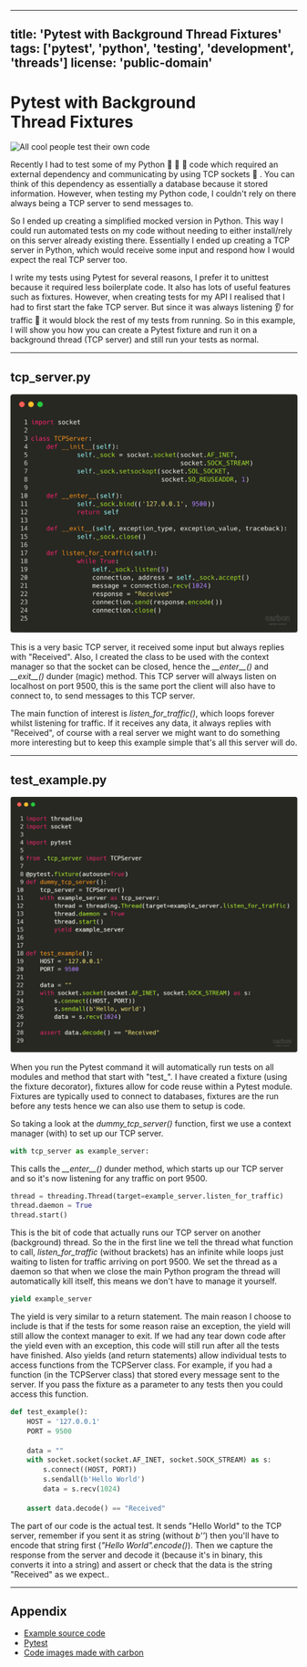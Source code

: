 ----------------------------------------------------------------------------------------------------
title: 'Pytest with Background Thread Fixtures'
tags: ['pytest', 'python', 'testing', 'development', 'threads']
license: 'public-domain'
----------------------------------------------------------------------------------------------------

# Pytest with Background Thread Fixtures

![All cool people test their own code](https://media.giphy.com/media/5xrkJe3IJKSze/giphy.gif)

Recently I had to test some of my Python :snake: :snake: :snake: code which required an external dependency and communicating by using TCP sockets :electric_plug: . You can think of this dependency as essentially a database because it stored information. However, when testing my Python code, I couldn't rely on there always being a TCP server to send messages to.

So I ended up creating a simplified mocked version in Python. This way I could run automated tests on my code without needing to either install/rely on this server already existing there. Essentially I ended up creating a TCP server in Python, which would receive some input and respond how I would expect the real TCP server too.

I write my tests using Pytest for several reasons, I prefer it to unittest because it required less boilerplate code. It also has lots of useful features such as fixtures. However, when creating tests for my API I realised that I had to first start the fake TCP server. But since it was always listening :ear: for traffic :vertical_traffic_light: it would block the rest of my tests from running. So in this example, I will show you how you can create a Pytest fixture and run it on a background thread (TCP server) and still run your tests as normal.

---------------------------------------------------------------------------------------------------

## tcp_server.py

![tcp_server.py](images/tcp_server.png)

This is a very basic TCP server, it received some input but always replies with "Received". Also, I created the class to be used with the context manager so that the socket can be closed, hence the _\_\_enter\_\_()_ and _\_\_exit\_\_()_ dunder (magic) method. This TCP server will always listen on localhost on port 9500, this is the same port the client will also have to connect to, to send messages to this TCP server.

The main function of interest is _listen\_for\_traffic()_, which loops forever whilst listening for traffic. If it receives any data, it always replies with "Received", of course with a real server we might want to do something more interesting but to keep this example simple that's all this server will do.

---------------------------------------------------------------------------------------------------

## test_example.py

![test_example.py](images/test_example.png)

When you run the Pytest command it will automatically run tests on all modules and method that start with "test_". I have created a fixture (using the fixture decorator), fixtures allow for code reuse within a Pytest module. Fixtures are typically used to connect to databases, fixtures are the run before any tests hence we can also use them to setup is code.

So taking a look at the _dummy\_tcp\_server()_ function, first we use a context manager (with) to set up our TCP server.

```python
with tcp_server as example_server:
```

This calls the _\_\_enter\_\_()_ dunder method, which starts up our TCP server and so it's now listening for any traffic on port 9500.  

```python
thread = threading.Thread(target=example_server.listen_for_traffic)
thread.daemon = True
thread.start()
```

This is the bit of code that actually runs our TCP server on another (background) thread. So the in the first line we tell the thread what function to call, _listen\_for\_traffic_ (without brackets) has an infinite while loops just waiting to listen for traffic arriving on port 9500. We set the thread as a daemon so that when we close the main Python program the thread will automatically kill itself, this means we don't have to manage it yourself.

```python
yield example_server
```

The yield is very similar to a return statement. The main reason I choose to include is that if the tests for some reason raise an exception, the yield will still allow the context manager to exit. If we had any tear down code after the yield even with an exception, this code will still run after all the tests have finished. Also yields (and return statements) allow individual tests to access functions from the TCPServer class. For example, if you had a function (in the TCPServer class) that stored every message sent to the server. If you pass the fixture as a parameter to any tests then you could access this function.

```python
def test_example():
    HOST = '127.0.0.1'
    PORT = 9500

    data = ""
    with socket.socket(socket.AF_INET, socket.SOCK_STREAM) as s:
        s.connect((HOST, PORT))
        s.sendall(b'Hello World')
        data = s.recv(1024)

    assert data.decode() == "Received"
```

The part of our code is the actual test. It sends "Hello World" to the TCP server, remember if you sent it as string (without _b''_) then you'll have to encode that string first (_"Hello World".encode()_). Then we capture the response from the server and decode it (because it's in binary, this converts it into a string) and assert or check that the data is the string "Received" as we expect..

---------------------------------------------------------------------------------------------------

## Appendix

* [Example source code](https://github.com/hmajid2301/medium/tree/master/6.%20pyest%20with%20background%20threads)
* [Pytest](https://docs.pytest.org/en/latest/)
* [Code images made with carbon](https://carbon.now.sh)